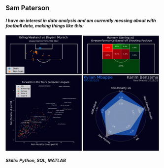 ## Sam Paterson
##### I have an interest in data analysis and am currently messing about with football data, making things like this:
<img src="https://github.com/SamuelPaterson/SamuelPaterson/blob/ba996e2517b54051ea7bb9b5d84c628b33f8122e/FirstShotmap.png?raw=true" width="49%"/> <img src="https://github.com/SamuelPaterson/SamuelPaterson/blob/ba996e2517b54051ea7bb9b5d84c628b33f8122e/xG_Overperformance.png?raw=true" width="49%"/>
<img src="https://github.com/SamuelPaterson/SamuelPaterson/blob/5234593251e49af640f85a52fb9b34ec0af14de1/ForwardsGraph.png?raw=true" width="49%"/> <img src="https://github.com/SamuelPaterson/SamuelPaterson/blob/5234593251e49af640f85a52fb9b34ec0af14de1/RadarChart.png?raw=true" width="49%"/>
##### Skills: Python, SQL, MATLAB
